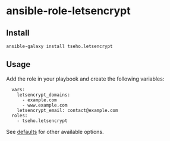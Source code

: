 # ansible-role-letsencrypt

## Install
```
ansible-galaxy install tseho.letsencrypt
```

## Usage
Add the role in your playbook and create the following variables:
```
  vars:
    letsencrypt_domains:
      - example.com
      - www.example.com
    letsencrypt_email: contact@example.com
  roles:
    - tseho.letsencrypt
```

See [defaults](defaults/main.yml) for other available options.
